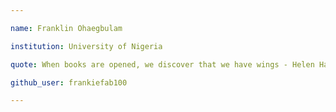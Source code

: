 ```yaml
---

name: Franklin Ohaegbulam

institution: University of Nigeria

quote: When books are opened, we discover that we have wings - Helen Hayes

github_user: frankiefab100

---
```



